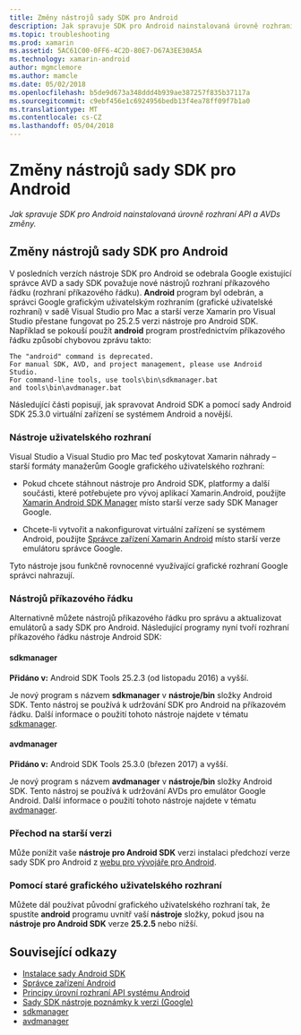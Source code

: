```yaml
---
title: Změny nástrojů sady SDK pro Android
description: Jak spravuje SDK pro Android nainstalovaná úrovně rozhraní API a AVDs změny.
ms.topic: troubleshooting
ms.prod: xamarin
ms.assetid: 5AC61C00-0FF6-4C2D-80E7-D67A3EE30A5A
ms.technology: xamarin-android
author: mgmclemore
ms.author: mamcle
ms.date: 05/02/2018
ms.openlocfilehash: b5de9d673a348ddd4b939ae387257f835b37117a
ms.sourcegitcommit: c9ebf456e1c6924956bedb13f4ea78ff09f7b1a0
ms.translationtype: MT
ms.contentlocale: cs-CZ
ms.lasthandoff: 05/04/2018
---
```

# <a name="changes-to-the-android-sdk-tooling"></a>Změny nástrojů sady SDK pro Android

_Jak spravuje SDK pro Android nainstalovaná úrovně rozhraní API a AVDs změny._

## <a name="changes-to-android-sdk-tooling"></a>Změny nástrojů sady SDK pro Android

V posledních verzích nástroje SDK pro Android se odebrala Google existující správce AVD a sady SDK považuje nové nástrojů rozhraní příkazového řádku (rozhraní příkazového řádku). **Android** program byl odebrán, a správci Google grafickým uživatelským rozhraním (grafické uživatelské rozhraní) v sadě Visual Studio pro Mac a starší verze Xamarin pro Visual Studio přestane fungovat po 25.2.5 verzi nástroje pro Android SDK. Například se pokouší použít **android** program prostřednictvím příkazového řádku způsobí chybovou zprávu takto:

```shell
The "android" command is deprecated.
For manual SDK, AVD, and project management, please use Android Studio.
For command-line tools, use tools\bin\sdkmanager.bat
and tools\bin\avdmanager.bat
```

Následující části popisují, jak spravovat Android SDK a pomocí sady Android SDK 25.3.0 virtuální zařízení se systémem Android a novější.

### <a name="ui-tools"></a>Nástroje uživatelského rozhraní

Visual Studio a Visual Studio pro Mac teď poskytovat Xamarin náhrady – starší formáty manažerům Google grafického uživatelského rozhraní:

-   Pokud chcete stáhnout nástroje pro Android SDK, platformy a další součásti, které potřebujete pro vývoj aplikací Xamarin.Android, použijte [Xamarin Android SDK Manager](~/android/get-started/installation/android-sdk.md) místo starší verze sady SDK Manager Google.

-   Chcete-li vytvořit a nakonfigurovat virtuální zařízení se systémem Android, použijte [Správce zařízení Xamarin Android](~/android/get-started/installation/android-emulator/xamarin-device-manager.md) místo starší verze emulátoru správce Google.

Tyto nástroje jsou funkčně rovnocenné využívající grafické rozhraní Google správci nahrazují.

### <a name="cli-tools"></a>Nástrojů příkazového řádku

Alternativně můžete nástrojů příkazového řádku pro správu a aktualizovat emulátorů a sady SDK pro Android. Následující programy nyní tvoří rozhraní příkazového řádku nástroje Android SDK:

#### <a name="sdkmanager"></a>sdkmanager

**Přidáno v:** Android SDK Tools 25.2.3 (od listopadu 2016) a vyšší.

Je nový program s názvem **sdkmanager** v **nástroje/bin** složky Android SDK. Tento nástroj se používá k udržování SDK pro Android na příkazovém řádku. Další informace o použití tohoto nástroje najdete v tématu [sdkmanager](https://developer.android.com/studio/command-line/sdkmanager.html).

#### <a name="avdmanager"></a>avdmanager

**Přidáno v:** Android SDK Tools 25.3.0 (březen 2017) a vyšší.

Je nový program s názvem **avdmanager** v **nástroje/bin** složky Android SDK. Tento nástroj se používá k udržování AVDs pro emulátor Google Android. Další informace o použití tohoto nástroje najdete v tématu [avdmanager](https://developer.android.com/studio/command-line/avdmanager.html).

### <a name="downgrading"></a>Přechod na starší verzi

Může ponížit vaše **nástroje pro Android SDK** verzi instalaci předchozí verze sady SDK pro Android z [webu pro vývojáře pro Android](https://developer.android.com/studio/index.html).

### <a name="using-the-old-gui"></a>Pomocí staré grafického uživatelského rozhraní

Můžete dál používat původní grafického uživatelského rozhraní tak, že spustíte **android** programu uvnitř vaší **nástroje** složky, pokud jsou na **nástroje pro Android SDK** verze **25.2.5**  nebo nižší.


## <a name="related-links"></a>Související odkazy

- [Instalace sady Android SDK](~/android/get-started/installation/android-sdk.md)
- [Správce zařízení Android](~/android/get-started/installation/android-emulator/xamarin-device-manager.md)
- [Principy úrovní rozhraní API systému Android](~/android/app-fundamentals/android-api-levels.md)
- [Sady SDK nástroje poznámky k verzi (Google)](https://developer.android.com/studio/releases/sdk-tools.html)
- [sdkmanager](https://developer.android.com/studio/command-line/sdkmanager.html)
- [avdmanager](https://developer.android.com/studio/command-line/avdmanager.html)
